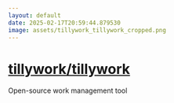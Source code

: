 ```yaml
---
layout: default
date: 2025-02-17T20:59:44.879530
image: assets/tillywork_tillywork_cropped.png
---
```


# [tillywork/tillywork](https://github.com/tillywork/tillywork)

Open-source work management tool
